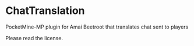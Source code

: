 ChatTranslation
===============

 PocketMine-MP plugin for Amai Beetroot that translates chat sent to players

Please read the license.
